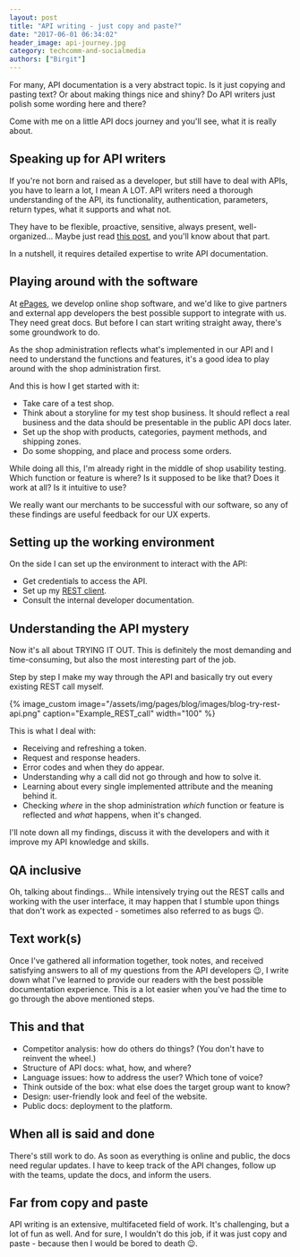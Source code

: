 ```yaml
---
layout: post
title: "API writing - just copy and paste?"
date: "2017-06-01 06:34:02"
header_image: api-journey.jpg
category: techcomm-and-socialmedia
authors: ["Birgit"]
---
```


For many, API documentation is a very abstract topic.
Is it just copying and pasting text?
Or about making things nice and shiny?
Do API writers just polish some wording here and there?

Come with me on a little API docs journey and you'll see, what it is really about.

## Speaking up for API writers

If you're not born and raised as a developer, but still have to deal with APIs, you have to learn a lot, I mean A LOT.
API writers need a thorough understanding of the API, its functionality, authentication, parameters, return types, what it supports and what not.

They have to be flexible, proactive, sensitive, always present, well-organized...
Maybe just read [this post](/blog/methods-and-tools/what-its-like-to-be-an-agile-technical-writer/), and you'll know about that part.

In a nutshell, it requires detailed expertise to write API documentation.

## Playing around with the software

At [ePages](https://www.epages.com/en/), we develop online shop software, and we'd like to give partners and external app developers the best possible support to integrate with us.
They need great docs.
But before I can start writing straight away, there's some groundwork to do.

As the shop administration reflects what's implemented in our API and I need to understand the functions and features, it's a good idea to play around with the shop administration first.

And this is how I get started with it:

* Take care of a test shop.
* Think about a storyline for my test shop business.
It should reflect a real business and the data should be presentable in the public API docs later.
* Set up the shop with products, categories, payment methods, and shipping zones.
* Do some shopping, and place and process some orders.

While doing all this, I'm already right in the middle of shop usability testing.
Which function or feature is where?
Is it supposed to be like that?
Does it work at all?
Is it intuitive to use?

We really want our merchants to be successful with our software, so any of these findings are useful feedback for our UX experts.

## Setting up the working environment

On the side I can set up the environment to interact with the API:

* Get credentials to access the API.
* Set up my [REST client](https://paw.cloud/).
* Consult the internal developer documentation.

## Understanding the API mystery

Now it's all about TRYING IT OUT.
This is definitely the most demanding and time-consuming, but also the most interesting part of the job.

Step by step I make my way through the API and basically try out every existing REST call myself.

{% image_custom image="/assets/img/pages/blog/images/blog-try-rest-api.png" caption="Example_REST_call" width="100" %}

This is what I deal with:

* Receiving and refreshing a token.
* Request and response headers.
* Error codes and when they do appear.
* Understanding why a call did not go through and how to solve it.
* Learning about every single implemented attribute and the meaning behind it.
* Checking *where* in the shop administration *which* function or feature is reflected and *what* happens, when it's changed.

I'll note down all my findings, discuss it with the developers and with it improve my API knowledge and skills.

## QA inclusive

Oh, talking about findings...
While intensively trying out the REST calls and working with the user interface, it may happen that I stumble upon things that don't work as expected - sometimes also referred to as bugs 😉.

## Text work(s)

Once I've gathered all information together, took notes, and received satisfying answers to all of my questions from the API developers 😉, I write down what I've learned to provide our readers with the best possible documentation experience.
This is a lot easier when you've had the time to go through the above mentioned steps.

## This and that

* Competitor analysis: how do others do things?
(You don't have to reinvent the wheel.)
* Structure of API docs: what, how, and where?
* Language issues: how to address the user?
Which tone of voice?
* Think outside of the box: what else does the target group want to know?
* Design: user-friendly look and feel of the website.
* Public docs: deployment to the platform.

## When all is said and done

There's still work to do.
As soon as everything is online and public, the docs need regular updates.
I have to keep track of the API changes, follow up with the teams, update the docs, and inform the users.

## Far from copy and paste

API writing is an extensive, multifaceted field of work.
It's challenging, but a lot of fun as well.
And for sure, I wouldn't do this job, if it was just copy and paste - because then I would be bored to death 😉.
